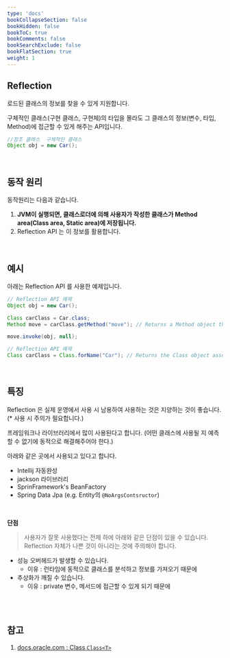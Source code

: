 ```yaml
---
type: 'docs'
bookCollapseSection: false
bookHidden: false
bookToC: true
bookComments: false
bookSearchExclude: false
bookFlatSection: true
weight: 1
---
```


## Reflection

로드된 클래스의 정보를 찾을 수 있게 지원합니다.

구체적인 클래스(구현 클래스, 구현체)의 타입을 몰라도 그 클래스의 정보(변수, 타입, Method)에 접근할 수 있게 해주는 API입니다.

```java
//참조 클래스  구체적인 클래스
Object obj = new Car();
```

<br>

## 동작 원리

동작원리는 다음과 같습니다.

1. **JVM이 실행되면, 클래스로더에 의해 사용자가 작성한 클래스가 Method area(Class area, Static area)에 저장됩니다.**
2. Reflection API 는 이 정보를 활용합니다.

<br>

## 예시
아래는 Reflection API 를 사용한 예제입니다.

```java
// Reflection API 예제
Object obj = new Car();

Class carClass = Car.class;
Method move = carClass.getMethod("move"); // Returns a Method object that reflects the specified public member method of the class or interface represented by this Class object.

move.invoke(obj, null);
```

```java
// Reflection API 예제
Class carClass = Class.forName("Car"); // Returns the Class object associated with the class or interface with the given string name.
```

<br>

## 특징

Reflection 은 실제 운영에서 사용 시 남용하여 사용하는 것은 지양하는 것이 좋습니다. (\* 사용 시 주의가 필요합니다.)

프레임워크나 라이브러리에서 많이 사용된다고 합니다. (어떤 클래스에 사용될 지 예측할 수 없기에 동적으로 해결해주어야 한다.)

아래와 같은 곳에서 사용되고 있다고 합니다.

- Intellij 자동완성
- jackson 라이브러리
- SprinFramework's BeanFactory
- Spring Data Jpa (e.g. Entity의 `@NoArgsContsructor`)

<br>

**단점**

> 사용자가 잘못 사용했다는 전제 하에 아래와 같은 단점이 있을 수 있습니다. 
> Reflection 자체가 나쁜 것이 아니라는 것에 주의해야 합니다.

- 성능 오버헤드가 발생할 수 있습니다.
  - 이유 : 런타임에 동적으로 클래스를 분석하고 정보를 가져오기 때문에
- 추상화가 깨질 수 있습니다.
  - 이유 : private 변수, 메서드에 접근할 수 있게 되기 때문에

<br><br>

## 참고

1. [docs.oracle.com : Class `Class<T>`](https://docs.oracle.com/javase/8/docs/api/java/lang/Class.html)